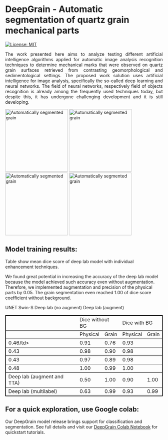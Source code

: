 # DeepGrain - Automatic segmentation of quartz grain mechanical parts

[![License: MIT](https://img.shields.io/badge/License-MIT-yellow.svg)](https://opensource.org/licenses/MIT)

<p align="justify">The work presented here aims to analyze testing different artificial intelligence algorithms applied for automatic image analysis recognition techniques to determine mechanical marks that were observed on quartz grain surfaces retrieved from contrasting geomorphological and sedimentological settings. The proposed work solution uses artificial intelligence for image analysis, specifically the so-called deep learning and neural networks. The field of neural networks, respectively field of objects recognition is already among the frequently used techniques today, but despite this, it has undergone challenging development and it is still developing.</p>
<!-- This repository contains codes for automatic segmentation of quartz grain mechanical parts. -->

<p float="center">
  <img src="./visualizations/QA_15a_48.png" alt="Automatically segmented grain" width="200" />
  <img src="https://drive.google.com/uc?id=1qN6UIIyRpZsqyo6S6vHToXO6CpDf7pMc" alt="Automatically segmented grain" width="200" />
  <img src="https://drive.google.com/uc?id=1AU7n23PQrqs4uHvZoQ4qoOJBMPTXludA" alt="Automatically segmented grain" width="200" />
  <img src="https://drive.google.com/uc?id=1GJUO66UIcWHYjG6vtTkHlfivclmC7FwN" alt="Automatically segmented grain" width="200" />
</p>

## <b>Model training results:</b>
Table show mean dice score of deep lab model with individual enhancement techniques.

We found great potential in increasing the accuracy of the deep lab model because the model achieved such accuracy even without augmentation. Therefore, we implemented augmentation and precision of the physical parts by 0.05. The grain segmentation even reached 1.00 of dice score coefficient without background. 
  
<table style="border: 1px solid black;">
  <tr style="border: 1px solid black;">
  <td>&nbsp;</td>
  <td colspan="2">Dice without BG</td>
  <td colspan="2">Dice with BG</td>
  </tr>
  <tr style="border: 1px solid black;">
  <td>&nbsp;</td>
  <td>Physical</td>
  <td>Grain</td>
  <td>Physical</td>
  <td>Grain</td>
  </tr>
  <tr style="border: 1px solid black;"
  <td>UNET
  </td>
  <td>0.46/td>
  <td>0.91</td>
  <td>0.76</td>
  <td>0.93</td>
  </tr>
  <tr style="border: 1px solid black;"
  <td>Swin-S
  </td>
  <td>0.43</td>
  <td>0.98</td>
  <td>0.90</td>
  <td>0.98</td>
  </tr>
  <tr style="border: 1px solid black;"
  <td>Deep lab 
  (no augment)
  </td>
  <td>0.43</td>
  <td>0.97</td>
  <td>0.89</td>
  <td>0.98</td>
  </tr>
  <tr style="border: 1px solid black;"
  <td>Deep lab 
  (augment)
  </td>
  <td>0.48</td>
  <td>1.00</td>
  <td>0.99</td>
  <td>1.00</td>
  </tr>
  <tr style="border: 1px solid black;">
  <td>Deep lab 
  (augment and TTA)
  </td>
  <td>0.50</td>
  <td>1.00</td>
  <td>0.90</td>
  <td>1.00</td>
  </tr>
  <tr style="border: 1px solid black;">
  <td>Deep lab
  (multilabel)
  </td>
  <td>0.63</td>
  <td>0.99</td>
  <td>0.93</td>
  <td>0.99</td>
  </tr>
</table>
  
## For a quick exploration, use Google colab:
Our DeepGrain model release brings support for classification and segmentation. See full details and visit our [DeepGrain Colab Notebook](https://colab.research.google.com/github/Ajders1/deepgrain/blob/main/inference.ipynb) for quickstart tutorials.
